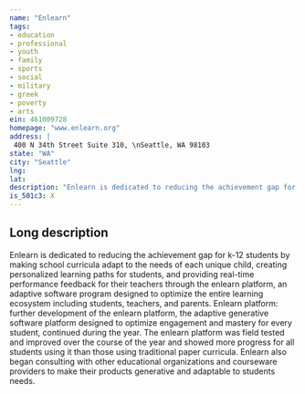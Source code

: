```yaml
---
name: "Enlearn"
tags:
- education
- professional
- youth
- family
- sports
- social
- military
- greek
- poverty
- arts
ein: 461009728
homepage: "www.enlearn.org"
address: |
 400 N 34th Street Suite 310, \nSeattle, WA 98103
state: "WA"
city: "Seattle"
lng: 
lat: 
description: "Enlearn is dedicated to reducing the achievement gap for k-12 students by making school curricula adapt to the needs of each unique child. "
is_501c3: X
---
```


## Long description

Enlearn is dedicated to reducing the achievement gap for k-12 students by making school curricula adapt to the needs of each unique child, creating personalized learning paths for students, and providing real-time performance feedback for their teachers through the enlearn platform, an adaptive software program designed to optimize the entire learning ecosystem including students, teachers, and parents. Enlearn platform: further development of the enlearn platform, the adaptive generative software platform designed to optimize engagement and mastery for every student, continued during the year. The enlearn platform was field tested and improved over the course of the year and showed more progress for all students using it than those using traditional paper curricula. Enlearn also began consulting with other educational organizations and courseware providers to make their products generative and adaptable to students needs. 
